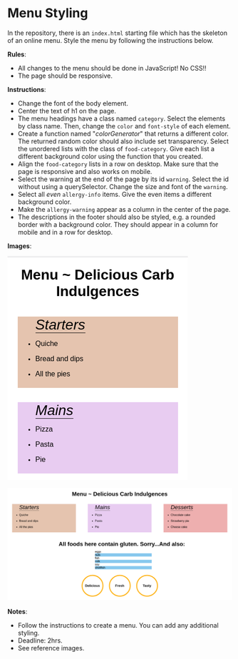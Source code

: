 # Menu Styling 
In the repository, there is an `index.html` starting file which has the skeleton of an online menu. Style the menu by following the instructions below. 

**Rules**: 
* All changes to the menu should be done in JavaScript! No CSS!!
* The page should be responsive.

**Instructions**: 
* Change the font of the body element. 
* Center the text of h1 on the page.
* The menu headings have a class named `category`. Select the elements by class name. Then, change the `color` and `font-style` of each element. 
* Create a function named "_colorGenerator_" that returns a different color. The returned random color should also include set transparency. Select the unordered lists with the class of `food-category`. Give each list a different background color using the function that you created. 
* Align the `food-category` lists in a row on desktop. Make sure that the page is responsive and also works on mobile.
* Select the warning at the end of the page by its id `warning`. Select the id without using a querySelector. Change the size and font of the `warning`.
* Select all _even_ `allergy-info` items. Give the even items a different background color.
* Make the `allergy-warning` appear as a column in the center of the page.
* The descriptions in the footer should also be styled, e.g. a rounded border with a background color. They should appear in a column for mobile and in a row for desktop.

**Images**:

![alt text](./images/menu-mobile.png "Mobile Menu")

![alt text](./images/menu-desktop.png "Mobile Menu")

**Notes**:
* Follow the instructions to create a menu. You can add any additional styling. 
* Deadline: 2hrs.
* See reference images. 




